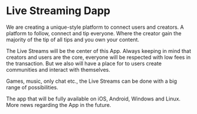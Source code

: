 # Live Streaming Dapp

We are creating a unique-style platform to connect users and creators. A platform to follow, connect and tip everyone. Where the creator gain the majority of the tip of all tips and you own your content.

The Live Streams will be the center of this App. Always keeping in mind that creators and users are the core, everyone will be respected with low fees in the transaction. But we also will have a place for to users create communities and interact with themselves.

Games, music, only chat etc., the Live Streams can be done with a big range of possibilities.

The app that will be fully available on iOS, Android, Windows and Linux. More news regarding the App in the future.
